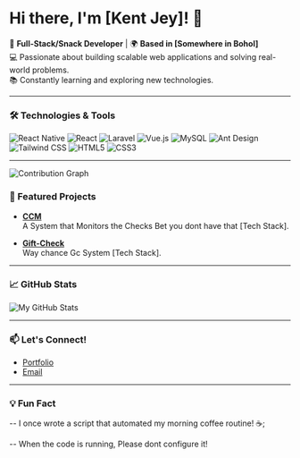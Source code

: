 # Hi there, I'm [Kent Jey]! 👋

🚀 **Full-Stack/Snack Developer** | 🌍 **Based in [Somewhere in Bohol]**  
💻 Passionate about building scalable web applications and solving real-world problems.  
📚 Constantly learning and exploring new technologies.

---

### **🛠️ Technologies & Tools**

![React Native](https://img.shields.io/badge/-React%20Native-61DAFB?style=flat&logo=react&logoColor=black)
![React](https://img.shields.io/badge/-React-61DAFB?style=flat&logo=react&logoColor=black)
![Laravel](https://img.shields.io/badge/-Laravel-FF2D20?style=flat&logo=laravel&logoColor=white)
![Vue.js](https://img.shields.io/badge/-Vue.js-4FC08D?style=flat&logo=vue.js&logoColor=white)
![MySQL](https://img.shields.io/badge/-MySQL-4479A1?style=flat&logo=mysql&logoColor=white)
![Ant Design](https://img.shields.io/badge/-Ant%20Design-0170FE?style=flat&logo=ant-design&logoColor=white)
![Tailwind CSS](https://img.shields.io/badge/-Tailwind%20CSS-38B2AC?style=flat&logo=tailwind-css&logoColor=white)
![HTML5](https://img.shields.io/badge/-HTML5-E34F26?style=flat&logo=html5&logoColor=white)
![CSS3](https://img.shields.io/badge/-CSS3-1572B6?style=flat&logo=css3&logoColor=white)

---

![Contribution Graph](https://github-readme-activity-graph.vercel.app/graph?username=webmastersensei&theme=github)

### **📂 Featured Projects**

- **[CCM](https://github.com/WebmasterSensei/ccm)**  
  A System that Monitors the Checks Bet you dont have that [Tech Stack].

- **[Gift-Check](https://github.com/IT-Sysdev-2023/gift-check)**  
  Way chance Gc System [Tech Stack].

---

### **📈 GitHub Stats**

![My GitHub Stats](https://github-readme-stats.vercel.app/api?username=WebmasterSensei&show_icons=true&theme=radical)

---

### **📫 Let's Connect!**

- [Portfolio](https://webmastersensei.github.io/)
- [Email](mailto:webmasteraturservice@gmail.com)

---

### **💡 Fun Fact**

-- I once wrote a script that automated my morning coffee routine! ☕;

-- When the code is running, Please dont configure it!

